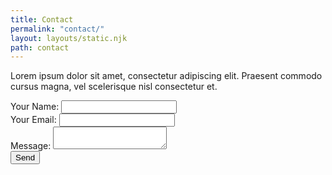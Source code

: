```yaml
---
title: Contact
permalink: "contact/"
layout: layouts/static.njk
path: contact
---
```


Lorem ipsum dolor sit amet, consectetur adipiscing elit. Praesent commodo cursus magna, vel scelerisque nisl consectetur et.

<form name="contact" method="POST" data-netlify="true">
  <input type="hidden" name="subject" 
  value="Inquiry from hairyvioletherbal.netlify.app" />
  <div>
    <label for="name">Your Name:</label>
    <input type="text" name="name" id="name" />
  </div>
  <div>
    <label for="email">Your Email:</label>
    <input type="email" name="email" id="email" />
  </div>
  <div>
    <label for="message">Message:</label>
    <textarea name="message" id="message"></textarea>
  </div>
    <button type="submit">Send</button>
</form>
